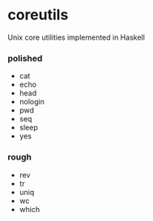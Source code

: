 # coreutils
Unix core utilities implemented in Haskell

### polished
- cat
- echo
- head
- nologin
- pwd
- seq
- sleep
- yes

### rough
- rev
- tr
- uniq
- wc
- which
